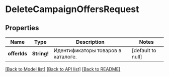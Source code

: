# DeleteCampaignOffersRequest

## Properties
Name | Type | Description | Notes
------------ | ------------- | ------------- | -------------
**offerIds** | **String!** | Идентификаторы товаров в каталоге. | [default to null]

[[Back to Model list]](../README.md#documentation-for-models) [[Back to API list]](../README.md#documentation-for-api-endpoints) [[Back to README]](../README.md)



